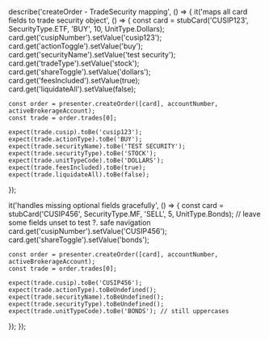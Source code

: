 describe('createOrder - TradeSecurity mapping', () => {
  it('maps all card fields to trade security object', () => {
    const card = stubCard('CUSIP123', SecurityType.ETF, 'BUY', 10, UnitType.Dollars);
    card.get('cusipNumber').setValue('cusip123');
    card.get('actionToggle').setValue('buy');
    card.get('securityName').setValue('test security');
    card.get('tradeType').setValue('stock');
    card.get('shareToggle').setValue('dollars');
    card.get('feesIncluded').setValue(true);
    card.get('liquidateAll').setValue(false);

    const order = presenter.createOrder([card], accountNumber, activeBrokerageAccount);
    const trade = order.trades[0];

    expect(trade.cusip).toBe('cusip123');
    expect(trade.actionType).toBe('BUY');
    expect(trade.securityName).toBe('TEST SECURITY');
    expect(trade.securityType).toBe('STOCK');
    expect(trade.unitTypeCode).toBe('DOLLARS');
    expect(trade.feesIncluded).toBe(true);
    expect(trade.liquidateAll).toBe(false);
  });

  it('handles missing optional fields gracefully', () => {
    const card = stubCard('CUSIP456', SecurityType.MF, 'SELL', 5, UnitType.Bonds);
    // leave some fields unset to test ?. safe navigation
    card.get('cusipNumber').setValue('CUSIP456');
    card.get('shareToggle').setValue('bonds');

    const order = presenter.createOrder([card], accountNumber, activeBrokerageAccount);
    const trade = order.trades[0];

    expect(trade.cusip).toBe('CUSIP456');
    expect(trade.actionType).toBeUndefined();
    expect(trade.securityName).toBeUndefined();
    expect(trade.securityType).toBeUndefined();
    expect(trade.unitTypeCode).toBe('BONDS'); // still uppercases
  });
});